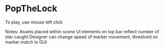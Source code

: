 # PopTheLock

To play, use mouse left click

Notes:
Assets placed within scene
UI elements on top bar reflect number of star caught
Designer can change speed of marker movement, threshold on marker match in GUI

